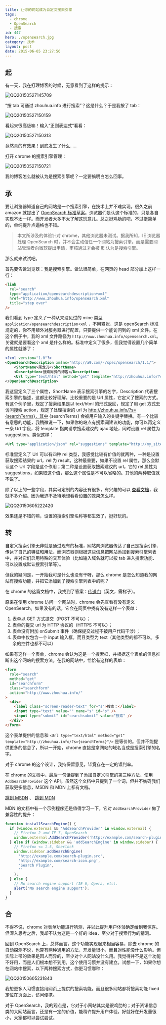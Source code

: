 ```yaml
---
title: 让你的网站成为自定义搜索引擎
tags:
  - chrome
  - OpenSearch
  - 搜索
id: 447
hero: ./opensearch.jpg
category: 技术
layout: post
date: 2015-06-05 23:27:56
---
```


## 起

有一天，我在打理博客的时候，无意看到了这样的提示：

![QQ20150527145709](./opensearch/QQ20150527145709.png)

“按 tab 可通过 zhouhua.info 进行搜索”？这是什么？于是我按了 tab：

![QQ20150527150159](./opensearch/QQ20150527150159.png)

看起来很高级嘛！输入“正则表达式”看看：

![QQ20150527150313](./opensearch/QQ20150527150313.png)

竟然真的有效果！到底发生了什么……

打开 chrome 的搜索引擎管理：

![QQ20150527150721](./opensearch/QQ20150527150721.png)

我的博客怎么就被认为是搜索引擎呢？一定要搞明白怎么回事。

## 承

要让浏览器知道自己的网站是一个搜索引擎，在技术上并不难实现。很久之前 amazon 就提出了 [OpenSearch 标准草案](http://www.opensearch.org/Specifications/OpenSearch/1.1#OpenSearch_description_document)。浏览器们是认这个标准的，只是各自实现不太一样。而开发者大多不太了解这玩意儿。总之挺鸡肋的吧，不过挺简单的，单纯提升点逼格也不错。

> 本文所涉及的体验针对 chrome，其他浏览器未测试。据我所知，IE 浏览器处理 OpenSearch 时，并不会主动信任一个网站为搜索引擎，而是需要网站管理者向微软提出申请，审核通过才会被 IE 认为是搜索引擎。

那么就来试试吧。

首先要告诉浏览器：我是搜索引擎。做法很简单，在网页的 head 部分加上这样一行：

```html
<link
  rel="search"
  type="application/opensearchdescription+xml"
  href="http://www.zhouhua.info/opensearch.xml"
  title="step over"
/>
```

我们看到 type 定义了一种从来没见过的 mine 类型 `application/opensearchdescription+xml`
，不用紧张，这是 openSearch 标准规定的，你不用额外对服务器进行配置，只要提供一个能访问到的 xml 文件。在这个例子中，我的 xml 文件路径为 `http://www.zhouhua.info/opensearch.xml`。关键就是要看这个 xml 是什么样的。标准中定义了很多，但我觉得设置几个简单的属性就够了：

```xml
<?xml version="1.0"?>
<OpenSearchDescription xmlns="http://a9.com/-/spec/opensearch/1.1/">
    <ShortName>屠龙刀</ShortName>
    <Description>搜索周骅的博客</Description>
    <Url type="text/html" method="get" template="http://zhouhua.info/?s={searchTerms}"/>
</OpenSearchDescription>
```

我这里定义了三个属性，ShortName 表示搜索引擎的名字，Description 代表搜索引擎的描述，这都比较好理解。比较重要的是 Url 属性，它定义了搜索的方式。有这个例子里，规定了搜索结果是以 text/html 的形式返回，规定了用 get 方式去访问搜索 action，规定了处理搜索的 url 为 http://zhouhua.info/?s={searchTerms}，其中 {searchTerms} 会被用户输入的关键字替换。有一个比较有意思的功能，我稍微说一下，如果你的站点有搜索词建议的功能，你可以再定义一条 Url 字段，将 template 指向请求搜索建议的 ajax 地址，同时设置 rel 属性为 suggestion。类似这样：

```xml
<Url type="application/json" rel="suggestions" template="http://my_site/suggest?q={searchTerms}" />
```

标准里定义了 Url 可以有四种 rel 类型，我感觉比较有价值的就两种，一种是设置获取搜索结果的 url，rel 为 result，这种最重要，如果不设置 rel 属性，那么会默认这个 Url 字段是这个作用；第二种是设置获取搜索建议的 url，它的 rel 属性为 suggestions，如果取这个值，那么这个属性是不可以省略的。其他的两种取值就不说了。

除了以上的一些字段，其实可定制的内容还有很多，有兴趣的可以 [查看文档](http://www.opensearch.org/Specifications/OpenSearch/1.1)，我就不多介绍。因为我迫不及待地想看看设置的效果怎么样。

![QQ20150605222420](./opensearch/QQ20150605222420.png)

效果还是不错的嘛，设置的搜索引擎名称等都生效了，挺好玩的。

## 转

自定义搜索引擎无非就是通过现有的标准，网站向浏览器传达了自己是搜索引擎、传达了自己的特征和用法，而浏览器则根据这些信息把网站添加到搜索引擎列表中，并对它们启用特殊的交互体验（比如输入域名就可以按 tab 进入搜索功能、可以设置成默认搜索引擎等）。

但我的疑问是，一开始我可是什么也没有干呀，那么 chrome 是怎么知道我的网站有搜索功能，并把它添加到了搜索引擎列表中的呢？

在 chrome 的这篇文档中，我找到了答案：[传送门](http://dev.chromium.org/tab-to-search)（英文，需梯子）。

原来在使用 chrome 访问一个网站时，chrome 会先查看有没有定义 OpenSearch。如果没有的话，它会在网页中找有没有这样一个表单：

1. 表单以 GET 方式提交（POST 不可以）；
2. 表单的提交 url 为 HTTP 协议的（HTTPS 不可以）；
3. 表单没有附加 onSubmit 事件（确保提交过程不被用户代码干涉）；
4. 表单中仅包含一个 input 输入框，而且类型为 text（其他类型的都不可以，多余的控件也都不可以）

如果有这样一个表单，chrome 会认为这是一个搜索框，并根据这个表单的信息推断出这个网站的搜索方法。在我的网站中，恰恰有这样的表单：

```html
<form
  role="search"
  method="get"
  id="searchform"
  class="searchform"
  action="http://www.zhouhua.info/"
>
  <div>
    <label class="screen-reader-text" for="s">搜索：</label>
    <input type="text" value="" name="s" id="s" />
    <input type="submit" id="searchsubmit" value="搜索" />
  </div>
</form>
```

这个表单提供的信息和 `<Url type="text/html" method="get" template="http://zhouhua.info/?s={searchTerms}"/>` 是等价的。但并不能提供更多的信息了，所以一开始，chrome 直接是拿网站的域名当成是搜索引擎的名字。

对于 chrome 的这个设计，我持保留意见，毕竟存在一定的误判率。

在 chrome 的文档中，最后一句话提到了添加自定义引擎的第三种方法，使用 `AddSearchProvider` 这个 API。虽然这个文档中只提到了一个词，但并不妨碍我们获取更多信息，MSDN 和 MDN 上都有文档。

[跳到 MSDN](https://msdn.microsoft.com/en-us/library/aa744112.aspx) 、 [跳到 MDN](https://developer.mozilla.org/en-US/docs/Adding_search_engines_from_web_pages)

MDN 的文档中有一个示例程序还是值得学习一下，它对 `AddSearchProvider` 做了兼容性的提升：

```javascript
function installSearchEngine() {
  if (window.external && 'AddSearchProvider' in window.external) {
    // Firefox 2 and IE 7, OpenSearch
    window.external.AddSearchProvider('http://example.com/search-plugin.xml');
  } else if (window.sidebar && 'addSearchEngine' in window.sidebar) {
    // Firefox <= 1.5, Sherlock
    window.sidebar.addSearchEngine(
      'http://example.com/search-plugin.src',
      'http://example.com/search-icon.png',
      'Search Plugin',
      ''
    );
  } else {
    // No search engine support (IE 6, Opera, etc).
    alert('No search engine support');
  }
}
```

## 合

不得不说，chrome 对表单功能进行猜测，并以此提升用户体验确定给到我惊喜。但深入思考之后，我却不认为这是一个好的 idea，至少对于搜索行为的猜测。

回到 OpenSearch 上，总体而言，这个功能实现起来相当容易，除去 chrome 的自动探测不说，也算有两种通用的方法，开发量很小，而且对性能没什么影响。但实际上带的效果是因人而异的，至少对个人网站没什么用。我觉得并不是这个功能不好用，而是人们根本想不到用，这个使用习惯并没有建立。试想一下，如果你想在网站中搜索，以下两种搜索方式，你更习惯哪种：

![QQ20150605231843](./opensearch/QQ20150605231843.png)

我想更多人习惯直接用网页上提供的搜索功能。而且很多网站都将搜索功能 fixed 定位在页面上，访问便携。

对于 OpenSearch，我的观点是，它对于小网站其实是很鸡肋的；对于资讯信息类的大网站而言，还是有一定的价值，能稍许提升用户体验。好就好在开发量很小，大家都可以尝试尝试。
